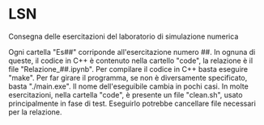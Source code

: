 # LSN
Consegna delle esercitazioni del laboratorio di simulazione numerica

Ogni cartella "Es##" corriponde all'esercitazione numero ##.
In ognuna di queste, il codice in C++ è contenuto nella cartello "code", la relazione è il file "Relazione_##.ipynb".
Per compilare il codice in C++ basta eseguire "make". Per far girare il programma, se non è diversamente specificato,
basta "./main.exe". Il nome dell'eseguibile cambia in pochi casi.
In molte esercitazioni, nella cartella "code", è presente un file "clean.sh", usato principalmente in fase di test.
Eseguirlo potrebbe cancellare file necessari per la relazione.
